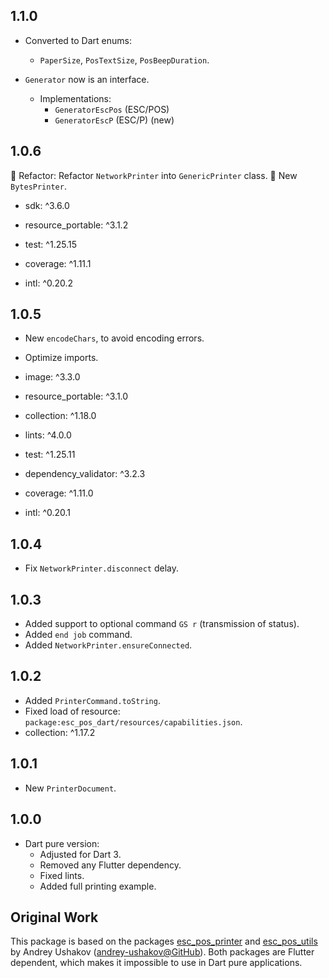 ## 1.1.0

- Converted to Dart enums:
  - `PaperSize`, `PosTextSize`, `PosBeepDuration`.

- `Generator` now is an interface.
  - Implementations:
    - `GeneratorEscPos` (ESC/POS)
    - `GeneratorEscP` (ESC/P) (new)

## 1.0.6

🚀 Refactor: Refactor `NetworkPrinter` into `GenericPrinter` class.
🚀 New `BytesPrinter`.

- sdk: ^3.6.0

- resource_portable: ^3.1.2

- test: ^1.25.15
- coverage: ^1.11.1
- intl: ^0.20.2

## 1.0.5

- New `encodeChars`, to avoid encoding errors.

- Optimize imports.

- image: ^3.3.0
- resource_portable: ^3.1.0
- collection: ^1.18.0

- lints: ^4.0.0
- test: ^1.25.11
- dependency_validator: ^3.2.3
- coverage: ^1.11.0
- intl: ^0.20.1

## 1.0.4

- Fix `NetworkPrinter.disconnect` delay.

## 1.0.3

- Added support to optional command `GS r` (transmission of status).
- Added `end job` command.
- Added `NetworkPrinter.ensureConnected`.

## 1.0.2

- Added `PrinterCommand.toString`.
- Fixed load of resource: `package:esc_pos_dart/resources/capabilities.json`.
- collection: ^1.17.2

## 1.0.1

- New `PrinterDocument`.

## 1.0.0

- Dart pure version:
  - Adjusted for Dart 3.
  - Removed any Flutter dependency.
  - Fixed lints.
  - Added full printing example.

## Original Work

This package is based on the packages [esc_pos_printer](https://github.com/andrey-ushakov/esc_pos_printer) and
[esc_pos_utils](https://github.com/andrey-ushakov/esc_pos_utils) by
Andrey Ushakov ([andrey-ushakov@GitHub](https://github.com/andrey-ushakov)).
Both packages are Flutter dependent, which makes it impossible to use in Dart pure applications.

[esc_pos_printer]: https://github.com/andrey-ushakov/esc_pos_printer
[esc_pos_utils]: https://github.com/andrey-ushakov/esc_pos_utils

